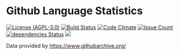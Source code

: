 # Github Language Statistics
[![License (AGPL-3.0)](https://img.shields.io/badge/license-AGPL--3.0-brightgreen.svg)](https://www.gnu.org/licenses/agpl-3.0.en.html)
[![Build Status](https://travis-ci.org/madnight/githut.svg?branch=master)](https://travis-ci.org/madnight/githut)
[![Code Climate](https://codeclimate.com/github/madnight/githut/badges/gpa.svg)](https://codeclimate.com/github/madnight/githut)
[![Issue Count](https://codeclimate.com/github/madnight/githut/badges/issue_count.svg)](https://codeclimate.com/github/madnight/githut)
[![dependencies Status](https://david-dm.org/madnight/githut/status.svg)](https://david-dm.org/madnight/githut)
![](https://i.imgur.com/8z1p9io.png)

Data provided by https://www.githubarchive.org/
